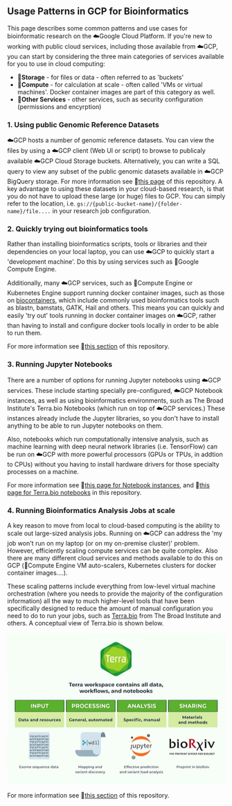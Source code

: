 
## Usage Patterns in GCP for Bioinformatics

This page describes some common patterns and use cases for bioinformatic research on the ☁️Google Cloud Platform.
If you're new to working with public cloud services, including those available from ☁️GCP, you can start by considering the three main categories of services available for you to use in cloud computing:
- 🔷**Storage** - for files or data - often referred to as 'buckets'
- 🔶**Compute** - for calculation at scale - often called 'VMs or virtual machines'.  Docker container images are part of this category as well.
- 🔴**Other Services** - other services, such as security configuration (permissions and encyrption)   

### 1. Using public Genomic Reference Datasets

☁️GCP hosts a number of genomic reference datasets.  You can view the files by using a ☁️GCP client (Web UI or script) to browse to publicaly available ☁️GCP Cloud Storage buckets.  Alternatively, you can write a SQL query to view any subset of the public genomic datasets available in ☁️GCP BigQuery storage.  For more information see 📗[this page](https://github.com/lynnlangit/gcp-for-bioinformatics/blob/master/1_Files_%26_Data/2_Use_public_genomic_datasets.md) of this repository. A key advantage to using these datasets in your cloud-based research, is that you do not have to upload these large (or huge) files to GCP.  You can simply refer to the location, i.e. `gs://{public-bucket-name}/{folder-name}/file....` in your research job configuration.

###  2. Quickly trying out bioinformatics tools

Rather than installing bioinformatics scripts, tools or libraries and their dependencies on your local laptop, you can use ☁️GCP to quickly start a 'development machine'. Do this by using services such as 🔶Google Compute Engine.  

Additionally, many ☁️GCP services, such as 🔶Compute Engine or Kubernetes Engine support running docker container images, such as those on [biocontainers](https://biocontainers.pro/#/), which include commonly used bioinformatics tools such as blastn, bamstats, GATK, Hail and others.  This means you can quickly and easily 'try out' tools running in docker container images on ☁️GCP, rather than having to install and configure docker tools locally in order to be able to run them.

For more information see 📗[this section](https://github.com/lynnlangit/gcp-for-bioinformatics/tree/master/2_Virtual_Machines_%26_Docker_Containers) of this repository.


### 3.  Running Jupyter Notebooks 

There are a number of options for running Jupyter notebooks using ☁️GCP services.  These include starting specially pre-configured, ☁️GCP Notebook instances, as well as using bioinformatics environments, such as The Broad Institute's Terra.bio Notebooks (which run on top of ☁️GCP services.)  These instances already include the Jupyter libraries, so you don't have to install anything to be able to run Jupyter notebooks on them.

Also, notebooks which run computationally intensive analysis, such as machine learning with deep neural network libraries (i.e. TensorFlow) can be run on ☁️GCP with more powerful processors (GPUs or TPUs, in addtion to CPUs) without you having to install hardware drivers for those specialty processes on a machine.

For more information see 📗[this page for Notebook instances](https://github.com/lynnlangit/gcp-for-bioinformatics/blob/master/2_Virtual_Machines_%26_Docker_Containers/2_Use_Jupyter_Notebook_VM.md), and 📗[this page for Terra.bio notebooks](https://github.com/lynnlangit/gcp-for-bioinformatics/blob/master/2_Virtual_Machines_%26_Docker_Containers/3_Use_Terra.bio_Notebooks.md) in this repository.


### 4.  Running Bioinformatics Analysis Jobs at scale

A key reason to move from local to cloud-based computing is the ability to scale out large-sized analysis jobs. Running on ☁️GCP can address the 'my job won't run on my laptop (or on my on-premise cluster)' problem. However, efficiently scaling compute services can be quite complex.   Also there are many different cloud services and methods available to do this on GCP (🔶Compute Engine VM auto-scalers, Kubernetes clusters for docker container images....).  

These scaling patterns include everything from low-level virtual machine orchestration (where you needs to provide the majority of the configuration information) all the way to much higher-level tools that have been specifically designed to reduce the amount of manual configuration you need to do to run your jobs, such as [Terra.bio](https://terra.bio/) from The Broad Institute and others.  A conceptual view of Terra.bio is shown below.

[![terra-4](/images/terra-4.png)]() 

For more information see 📗[this section](https://github.com/lynnlangit/gcp-for-bioinformatics/tree/master/2_Virtual_Machines_%26_Docker_Containers) of this repository.
